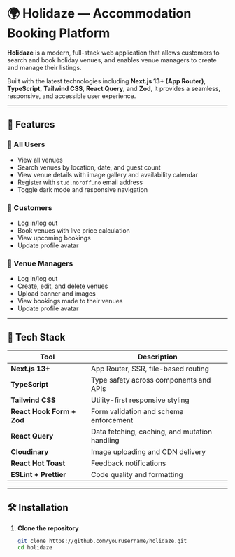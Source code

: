 # 🌍 Holidaze — Accommodation Booking Platform

**Holidaze** is a modern, full-stack web application that allows customers to search and book holiday venues, and enables venue managers to create and manage their listings.

Built with the latest technologies including **Next.js 13+ (App Router)**, **TypeScript**, **Tailwind CSS**, **React Query**, and **Zod**, it provides a seamless, responsive, and accessible user experience.

---

## 🚀 Features

### 🔎 All Users
- View all venues
- Search venues by location, date, and guest count
- View venue details with image gallery and availability calendar
- Register with `stud.noroff.no` email address
- Toggle dark mode and responsive navigation

### 👤 Customers
- Log in/log out
- Book venues with live price calculation
- View upcoming bookings
- Update profile avatar

### 🏨 Venue Managers
- Log in/log out
- Create, edit, and delete venues
- Upload banner and images
- View bookings made to their venues
- Update profile avatar

---

## 🧰 Tech Stack

| Tool | Description |
|------|-------------|
| **Next.js 13+** | App Router, SSR, file-based routing |
| **TypeScript** | Type safety across components and APIs |
| **Tailwind CSS** | Utility-first responsive styling |
| **React Hook Form + Zod** | Form validation and schema enforcement |
| **React Query** | Data fetching, caching, and mutation handling |
| **Cloudinary** | Image uploading and CDN delivery |
| **React Hot Toast** | Feedback notifications |
| **ESLint + Prettier** | Code quality and formatting |

---

## 🛠 Installation

1. **Clone the repository**
   ```bash
   git clone https://github.com/yourusername/holidaze.git
   cd holidaze
